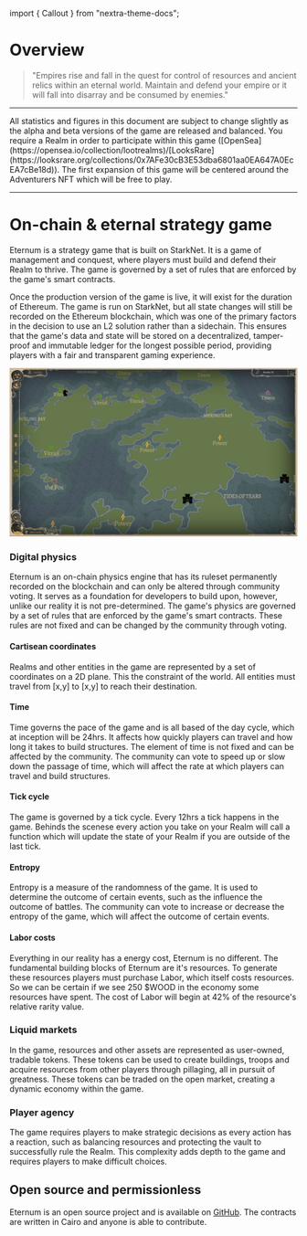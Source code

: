 import { Callout } from "nextra-theme-docs";

# Overview

> "Empires rise and fall in the quest for control of resources and ancient relics within an eternal world. Maintain and defend your empire or it will fall into disarray and be consumed by enemies."

---

<Callout emoji="👾">
  All statistics and figures in this document are subject to change slightly as
  the alpha and beta versions of the game are released and balanced.
</Callout>
<Callout emoji="👾">
  You require a Realm in order to participate within this game
  ([OpenSea](https://opensea.io/collection/lootrealms)/[LooksRare](https://looksrare.org/collections/0x7AFe30cB3E53dba6801aa0EA647A0EcEA7cBe18d)).
  The first expansion of this game will be centered around the Adventurers NFT
  which will be free to play.
</Callout>

---

# On-chain & eternal strategy game

Eternum is a strategy game that is built on StarkNet. It is a game of management and conquest, where players must build and defend their Realm to thrive. The game is governed by a set of rules that are enforced by the game's smart contracts.

Once the production version of the game is live, it will exist for the duration of Ethereum. The game is run on StarkNet, but all state changes will still be recorded on the Ethereum blockchain, which was one of the primary factors in the decision to use an L2 solution rather than a sidechain. This ensures that the game's data and state will be stored on a decentralized, tamper-proof and immutable ledger for the longest possible period, providing players with a fair and transparent gaming experience.

![Eternum](static/img/screenshots/eternum-atlas.png)

### Digital physics

Eternum is an on-chain physics engine that has its ruleset permanently recorded on the blockchain and can only be altered through community voting. It serves as a foundation for developers to build upon, however, unlike our reality it is not pre-determined. The game's physics are governed by a set of rules that are enforced by the game's smart contracts. These rules are not fixed and can be changed by the community through voting.

#### Cartisean coordinates

Realms and other entities in the game are represented by a set of coordinates on a 2D plane. This the constraint of the world. All entities must travel from [x,y] to [x,y] to reach their destination.

#### Time

Time governs the pace of the game and is all based of the day cycle, which at inception will be 24hrs. It affects how quickly players can travel and how long it takes to build structures. The element of time is not fixed and can be affected by the community. The community can vote to speed up or slow down the passage of time, which will affect the rate at which players can travel and build structures.

#### Tick cycle

The game is governed by a tick cycle. Every 12hrs a tick happens in the game. Behinds the scenese every action you take on your Realm will call a function which will update the state of your Realm if you are outside of the last tick.

#### Entropy

Entropy is a measure of the randomness of the game. It is used to determine the outcome of certain events, such as the influence the outcome of battles. The community can vote to increase or decrease the entropy of the game, which will affect the outcome of certain events.

#### Labor costs

Everything in our reality has a energy cost, Eternum is no different. The fundamental building blocks of Eternum are it's resources. To generate these resources players must purchase Labor, which itself costs resources. So we can be certain if we see 250 $WOOD in the economy some resources have spent. The cost of Labor will begin at 42% of the resource's relative rarity value.

### Liquid markets

In the game, resources and other assets are represented as user-owned, tradable tokens. These tokens can be used to create buildings, troops and acquire resources from other players through pillaging, all in pursuit of greatness. These tokens can be traded on the open market, creating a dynamic economy within the game.

### Player agency

The game requires players to make strategic decisions as every action has a reaction, such as balancing resources and protecting the vault to successfully rule the Realm. This complexity adds depth to the game and requires players to make difficult choices.

## Open source and permissionless

Eternum is an open source project and is available on [GitHub](https://github.com/BibliothecaDAO/realms-contracts). The contracts are written in Cairo and anyone is able to contribute.

